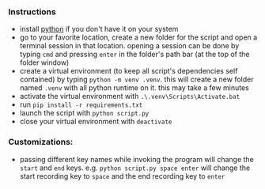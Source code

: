 ### Instructions
- install [python](https://www.python.org/downloads/) if you don't have it on your system
- go to your favorite location, create a new folder for the script and open a terminal session in that location. opening a session can be done by typing `cmd` and pressing `enter` in the folder's path bar (at the top of the folder window)
- create a virtual environment (to keep all script's dependencies self contained) by typing `python -m venv .venv`. this will create a new folder named `.venv` with all python runtime on it. this may take a few minutes
- activate the virtual environment with `.\.venv\Scripts\Activate.bat`
- run `pip install -r requirements.txt`
- launch the script with `python script.py`
- close your virtual environment with `deactivate`


### Customizations:
- passing different key names while invoking the program will change the `start` and `end` keys. e.g. `python script.py space enter` will change the start recording key to `space` and the end recording key to `enter`